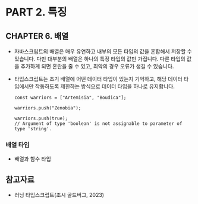 # PART 2. 특징

## CHAPTER 6. 배열

- 자바스크립트의 배열은 매우 유연하고 내부의 모든 타입의 값을 혼합해서 저장할 수 있습니다. 다만 대부분의 배열은 하나의 특정 타입의 값만 가집니다. 다른 타입의 값을 추가하게 되면 혼란을 줄 수 있고, 최악의 경우 오류가 생길 수 있습니다.
- 타입스크립트는 초기 배열에 어떤 데이터 타입이 있는지 기억하고, 해당 데이터 타입에서만 작동하도록 제한하는 방식으로 데이터 타입을 하나로 유지합니다.

    ```tsx
    const warriors = ["Artemisia", "Boudica"];
    
    warriors.push("Zenobia");
    
    warriors.push(true);
    // Argument of type 'boolean' is not assignable to parameter of type 'string'.
    ```


### 배열 타입

- 배열과 함수 타입

## 참고자료

- 러닝 타입스크립트(조시 골드버그, 2023)